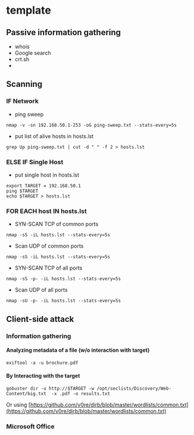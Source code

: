 # template

## Passive information gathering

* whois
* Google search
* crt.sh
*

## Scanning

### IF Network

* ping sweep

```
nmap -v -sn 192.168.50.1-253 -oG ping-sweep.txt --stats-every=5s
```

* put list of alive hosts in hosts.lst

```
grep Up ping-sweep.txt | cut -d " " -f 2 > hosts.lst
```

### ELSE IF Single Host

* put single host in hosts.lst

```
export TARGET = 192.168.50.1
ping $TARGET
echo $TARGET > hosts.lst
```

### FOR EACH host IN hosts.lst

* SYN-SCAN TCP of common ports

```
nmap -sS -iL hosts.lst --stats-every=5s
```

* Scan UDP of common ports

```
nmap -sS -iL hosts.lst --stats-every=5s
```

* SYN-SCAN TCP of all ports

```
nmap -sS -p- -iL hosts.lst --stats-every=5s
```

* Scan UDP of all ports

```
nmap -sU -p- -iL hosts.lst --stats-every=5s
```

## Client-side attack

### Information gathering

#### Analyzing metadata of a file (w/o interaction with target)

```
exiftool -a -u brochure.pdf
```

#### By Interacting with the target

```
gobuster dir -u http://$TARGET -w /opt/seclists/Discovery/Web-Content/big.txt  -x .pdf -o results.txt

```

Or using [https://github.com/v0re/dirb/blob/master/wordlists/common.txt](https://github.com/v0re/dirb/blob/master/wordlists/common.txt)

### Microsoft Office





